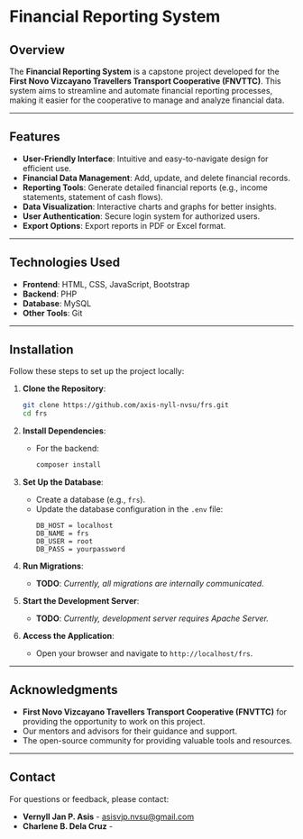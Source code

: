 # **Financial Reporting System**

## **Overview**
The **Financial Reporting System** is a capstone project developed for the **First Novo Vizcayano Travellers Transport Cooperative (FNVTTC)**. This system aims to streamline and automate financial reporting processes, making it easier for the cooperative to manage and analyze financial data.

---

## **Features**
- **User-Friendly Interface**: Intuitive and easy-to-navigate design for efficient use.
- **Financial Data Management**: Add, update, and delete financial records.
- **Reporting Tools**: Generate detailed financial reports (e.g., income statements, statement of cash flows).
- **Data Visualization**: Interactive charts and graphs for better insights.
- **User Authentication**: Secure login system for authorized users.
- **Export Options**: Export reports in PDF or Excel format.

---

## **Technologies Used**
- **Frontend**: HTML, CSS, JavaScript, Bootstrap
- **Backend**: PHP
- **Database**: MySQL
- **Other Tools**: Git

---

## **Installation**
Follow these steps to set up the project locally:

1. **Clone the Repository**:
   ```bash
   git clone https://github.com/axis-nyll-nvsu/frs.git
   cd frs
   ```

2. **Install Dependencies**:
    - For the backend:
      ```bash
      composer install
      ```

3. **Set Up the Database**:
    - Create a database (e.g., `frs`).
    - Update the database configuration in the `.env` file:
      ```env
      DB_HOST = localhost
      DB_NAME = frs
      DB_USER = root
      DB_PASS = yourpassword
      ```

4. **Run Migrations**:
    - **TODO**: *Currently, all migrations are internally communicated.*

5. **Start the Development Server**:
    - **TODO**: *Currently, development server requires Apache Server.*

6. **Access the Application**:
    - Open your browser and navigate to `http://localhost/frs`.

---

## **Acknowledgments**
- **First Novo Vizcayano Travellers Transport Cooperative (FNVTTC)** for providing the opportunity to work on this project.
- Our mentors and advisors for their guidance and support.
- The open-source community for providing valuable tools and resources.

---

## **Contact**
For questions or feedback, please contact:
- **Vernyll Jan P. Asis** - [asisvjp.nvsu@gmail.com](mailto:asisvjp.nvsu@gmail.com)
- **Charlene B. Dela Cruz** - 